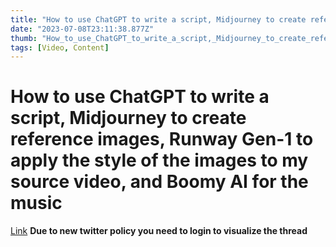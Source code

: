 ```yaml
---
title: "How to use ChatGPT to write a script, Midjourney to create reference images, Runway Gen-1 to apply the style of the images to my source video, and Boomy AI for the music"
date: "2023-07-08T23:11:38.877Z"
thumb: "How_to_use_ChatGPT_to_write_a_script,_Midjourney_to_create_reference_images,_Runway_Gen-1_to_apply_the_style_of_the_images_to_my_source_video,_and_Boomy_AI_for_the_music.png"
tags: [Video, Content]
---
```


# How to use ChatGPT to write a script, Midjourney to create reference images, Runway Gen-1 to apply the style of the images to my source video, and Boomy AI for the music

[Link](https://twitter.com/nickfloats/status/1635749064091267098?ref_src=twsrc%5Etfw%7Ctwcamp%5Etweetembed%7Ctwterm%5E1635749064091267098%7Ctwgr%5Eca69bb887cb2e2179ba689b12660cdb1fe14917b%7Ctwcon%5Es1_&ref_url=https%3A%2F%2Fen.rattibha.com%2Fthread%2F1645424959718584321)
**Due to new twitter policy you need to login to visualize the thread**
